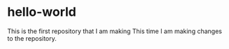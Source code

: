# hello-world
This is the first repository that I am making
This time I am making changes to the repository. 
